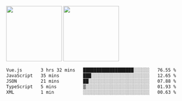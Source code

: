 <img src="https://github-readme-stats.vercel.app/api?username=Dream4ever&count_private=true&show_icons=true&theme=tokyonight" height="150" /> <img src="https://github-readme-stats.vercel.app/api/top-langs/?username=Dream4ever&count_private=true&show_icons=true&theme=tokyonight&langs_count=5&layout=compact" height="150" />

<!--START_SECTION:waka-->

```txt
Vue.js       3 hrs 32 mins   ███████████████████░░░░░░   76.55 %
JavaScript   35 mins         ███░░░░░░░░░░░░░░░░░░░░░░   12.65 %
JSON         21 mins         ██░░░░░░░░░░░░░░░░░░░░░░░   07.88 %
TypeScript   5 mins          ▒░░░░░░░░░░░░░░░░░░░░░░░░   01.93 %
XML          1 min           ░░░░░░░░░░░░░░░░░░░░░░░░░   00.63 %
```

<!--END_SECTION:waka-->
